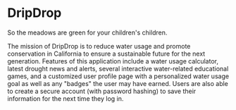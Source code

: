 # DripDrop
So the meadows are green for your children's children.

The mission of DripDrop is to reduce water usage and promote conservation in California to ensure a sustainable future for the next generation. Features of this application include a water usage calculator, latest drought news and alerts, several interactive water-related educational games, and a customized user profile page with a personalized water usage goal as well as any "badges" the user may have earned. Users are also able to create a secure account (with password hashing) to save their information for the next time they log in.
